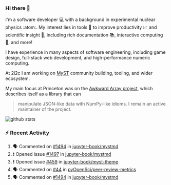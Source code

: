 ### Hi there 👋 

I'm a software developer 💻 with a background in experimental nuclear physics :atom:. My interest lies in tools :wrench: to improve productivity :chart_with_upwards_trend: and scientific insight :telescope:, including rich documentation 📚, interactive computing 🧮, and more! 

I have experience in many aspects of software engineering, including game design, full-stack web development, and high-performance numeric computing. 

At 2i2c I am working on [MyST](https://github.com/jupyter-book/mystmd) community building, tooling, and wider ecosystem. 

My main focus at Princeton was on the [Awkward Array project](awkward-array.org/), which describes itself as a library that can 
> manipulate JSON-like data with NumPy-like idioms. I remain an active maintainer of the project. 

![github stats](https://github-readme-stats.vercel.app/api?username=agoose77&show_icons=true&hide_rank=true&hide_title=true&bg_color=30,e76445,904e95&text_color=efe3ec&icon_color=efe3ec)
<!--
**agoose77/agoose77** is a ✨ _special_ ✨ repository because its `README.md` (this file) appears on your GitHub profile.

Here are some ideas to get you started:

- 🔭 I’m currently working on ...
- 🌱 I’m currently learning ...
- 👯 I’m looking to collaborate on ...
- 🤔 I’m looking for help with ...
- 💬 Ask me about ...
- 📫 How to reach me: ...
- 😄 Pronouns: ...
- ⚡ Fun fact: ...
-->

### :zap: Recent Activity

<!--START_SECTION:activity-->
1. 🗣 Commented on [#1494](https://github.com/jupyter-book/mystmd/issues/1494#issuecomment-2314825058) in [jupyter-book/mystmd](https://github.com/jupyter-book/mystmd)
2. ❗ Opened issue [#1497](https://github.com/jupyter-book/mystmd/issues/1497) in [jupyter-book/mystmd](https://github.com/jupyter-book/mystmd)
3. ❗ Opened issue [#459](https://github.com/jupyter-book/myst-theme/issues/459) in [jupyter-book/myst-theme](https://github.com/jupyter-book/myst-theme)
4. 🗣 Commented on [#44](https://github.com/pyOpenSci/peer-review-metrics/pull/44#issuecomment-2314777781) in [pyOpenSci/peer-review-metrics](https://github.com/pyOpenSci/peer-review-metrics)
5. 🗣 Commented on [#1494](https://github.com/jupyter-book/mystmd/issues/1494#issuecomment-2314308427) in [jupyter-book/mystmd](https://github.com/jupyter-book/mystmd)
<!--END_SECTION:activity-->
